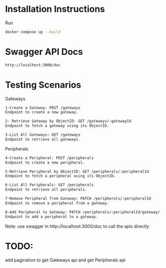 # Installation Instructions

Run

```sh
docker compose up --build
```

# Swagger API Docs

```sh
http://localhost:3000/doc
```


# Testing Scenarios
Gateways

```sh
1-Create a Gateway: POST /gateways
Endpoint to create a new gateway.

2- Retrieve Gateway by ObjectID: GET /gateways/:gatewayId
Endpoint to fetch a gateway using its ObjectID.

3-List All Gateways: GET /gateways
Endpoint to retrieve all gateways.
```

Peripherals

```sh
4-Create a Peripheral: POST /peripherals
Endpoint to create a new peripheral.

5-Retrieve Peripheral by ObjectID: GET /peripherals/:peripheralId
Endpoint to fetch a peripheral using its ObjectID.

6-List All Peripherals: GET /peripherals
Endpoint to retrieve all peripherals.

7-Remove Peripheral from Gateway: PATCH /peripherals/:peripheralId
Endpoint to remove a peripheral from a gateway.

8-Add Peripheral to Gateway: PATCH /peripherals/:peripheralId/gateway/:gatewayId
Endpoint to add a peripheral to a gateway.
```
Note: use swagger in http://localhost:3000/doc to call the apis directly

# TODO:
add pagination to get Gateways api and get Peripherals api